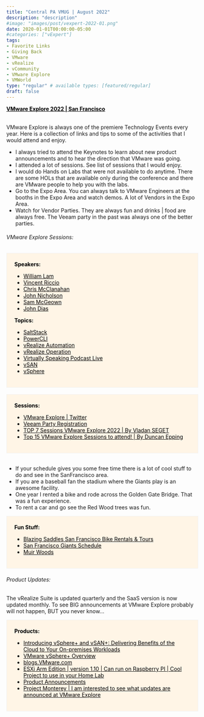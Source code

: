 ```yaml
---
title: "Central PA VMUG | August 2022"
description: "description"
#image: "images/post/vexpert-2022-01.png"
date: 2020-01-01T00:00:00-05:00
#categories: ["vExpert"]
tags:
- Favorite Links
- Giving Back
- VMware
- vRealize
- vCommunity
- VMware Explore
- VMWorld
type: "regular" # available types: [featured/regular]
draft: false
---
```


<div>
  <a href="https://www.vmware.com/explore/us.html" target="_blank" style="color: black;"><b>VMware Explore 2022 | San Francisco</b></a>
</div>
<div>
  <br>
</div>

VMware Explore is always one of the premiere Technology Events every year. Here is a collection of links and tips to some of the activities that I would attend and enjoy.

* I always tried to attend the Keynotes to learn about new product announcements and to hear the direction that VMware was going.
* I attended a lot of sessions. See list of sessions that I would enjoy.
* I would do Hands on Labs that were not available to do anytime. There are some HOLs that are available only during the conference and there are VMware people to help you with the labs.
* Go to the Expo Area. You can always talk to VMware Engineers at the booths in the Expo Area and watch demos. A lot of Vendors in the Expo Area.
* Watch for Vendor Parties. They are always fun and drinks | food are always free. The Veeam party in the past was always one of the better parties.

###### VMware Explore Sessions:

<div style="background-color:#fff5e6; Padding:20px; border: 1.5px solid #f2f2f2; color: black;" >
    <b>Speakers:</b>
        <ul>
            <li><a href="https://event.vmware.com/flow/vmware/explore2022us/content/page/catalog?tab.contentcatalogtabs=1627421929827001vRXW&search=%22William%20Lam%22"      target="_blank" style="color: black;">William Lam</a></li>
            <li><a href="https://event.vmware.com/flow/vmware/explore2022us/content/page/catalog?tab.contentcatalogtabs=1627421929827001vRXW&search=%22Vincent%20Riccio%22"   target="_blank" style="color: black;">Vincent Riccio</a></li>
            <li><a href="https://event.vmware.com/flow/vmware/explore2022us/content/page/catalog?tab.contentcatalogtabs=1627421929827001vRXW&search=%22Chris%20McClanahan%22" target="_blank" style="color: black;">Chris McClanahan</a></li>
            <li><a href="https://event.vmware.com/flow/vmware/explore2022us/content/page/catalog?search=%22John%20Nicholson%22&tab.contentcatalogtabs=162742192982700"        target="_blank" style="color: black;">John Nicholson</a></li>
            <li><a href="https://event.vmware.com/flow/vmware/explore2022us/content/page/catalog?search=%22Sam%20McGeown%22&tab.contentcatalogtabs=1627421929827001vRXW"      target="_blank" style="color: black;">Sam McGeown</a></li>
            <li><a href="https://event.vmware.com/flow/vmware/explore2022us/content/page/catalog?search=%22John%20Dias%22&tab.contentcatalogtabs=1627421929827001vRXW"        target="_blank" style="color: black;">John Dias</a></li>
        </ul>
    <b>Topics:</b>
        <ul>
            <li><a href="https://event.vmware.com/flow/vmware/explore2022us/content/page/catalog?search=&tab.contentcatalogtabs=1627421929827001vRXW&search.product=1648147094265002OYZz" target="_blank" style="color: black;">SaltStack</a></li>
            <li><a href="https://event.vmware.com/flow/vmware/explore2022us/content/page/catalog?search=&tab.contentcatalogtabs=1627421929827001vRXW&search.product=1617723187121041eTVC" target="_blank" style="color: black;">PowerCLI</a></li>
            <li><a href="https://event.vmware.com/flow/vmware/explore2022us/content/page/catalog?search=&tab.contentcatalogtabs=1627421929827001vRXW&search.product=1617723187121059epPG" target="_blank" style="color: black;">vRealize Automation</a></li>
            <li><a href="https://event.vmware.com/flow/vmware/explore2022us/content/page/catalog?search=&tab.contentcatalogtabs=1627421929827001vRXW&search.product=option_1619542088058" target="_blank" style="color: black;">vRealize Operation</a></li>
            <li><a href="https://event.vmware.com/flow/vmware/explore2022us/content/page/catalog?search=virtually%20speaking&tab.contentcatalogtabs=1627421929827001vRXW"                 target="_blank" style="color: black;">Virtually Speaking Podcast Live</a></li>
            <li><a href="https://event.vmware.com/flow/vmware/explore2022us/content/page/catalog?search=&tab.contentcatalogtabs=1627421929827001vRXW&search.product=1617723187121067ewoy" target="_blank" style="color: black;">vSAN</a></li>
            <li><a href="https://event.vmware.com/flow/vmware/explore2022us/content/page/catalog?tab.contentcatalogtabs=1627421929827001vRXW&search.product=1617723187121068etRI"         target="_blank" style="color: black;">vSphere</a></li>
        </ul>

</div>

<div><br></div>

<div style="background-color:#fff5e6; Padding:20px; border: 1.5px solid #f2f2f2; color: black;" >
    <b>Sessions:</b>
        <ul>
            <li><a href="https://twitter.com/VMwareExplore"                             target="_blank" style="color: black;">VMware Explore | Twitter</a></li>
            <li><a href="https://www.eventbrite.com/e/veeams-legendary-party-at-vmware-explore-us-2022-ft-walk-the-moon-tickets-383044023987" target="_blank" style="color: black;">Veeam Party Registration</a></li>
            <li><a href="https://www.vladan.fr/top-7-sessions-vmware-explore-2022/" target="_blank" style="color: black;">TOP 7 Sessions VMware Explore 2022 | By Vladan SEGET</a></li>
            <li><a href="https://www.yellow-bricks.com/2022/07/12/top-15-vmware-explore-sessions-to-attend/" target="_blank" style="color: black;">Top 15 VMware Explore Sessions to attend! | By Duncan Epping</a></li>
        </ul>
</div>

<div><br></div>

* If your schedule gives you some free time there is a lot of cool stuff to do and see in the SanFrancisco area.
* If you are a baseball fan the stadium where the Giants play is an awesome facility.
* One year I rented a bike and rode across the Golden Gate Bridge. That was a fun experience.
* To rent a car and go see the Red Wood trees was fun. 

<div style="background-color:#fff5e6; Padding:20px; border: 1.5px solid #f2f2f2; color: black;" >
    <b>Fun Stuff:</b>
        <ul>
            <li><a href="https://www.blazingsaddles.com/san-francisco" target="_blank" style="color: black;">Blazing Saddles San Francisco Bike Rentals & Tours</a>
            <li><a href="https://www.mlb.com/giants/schedule/2022-08"  target="_blank" style="color: black;">San Francisco Giants Schedule</a>
            <li><a href="https://www.nps.gov/muwo/index.htm"           target="_blank" style="color: black;">Muir Woods</a>
        </ul>
</div>

###### Product Updates:

The vRealize Suite is updated quarterly and the SaaS version is now updated monthly. To see BIG announcements at VMware Explore probably will not happen, BUT you never know...

<div style="background-color:#fff5e6; Padding:20px; border: 1.5px solid #f2f2f2; color: black;" >
    <b>Products:</b>
        <ul>
            <li><a href="https://youtu.be/c9aw_kvwF_A"                       target="_blank" style="color: black;">Introducing vSphere+ and vSAN+: Delivering Benefits of the Cloud to Your On-premises Workloads</a>
            <li><a href="https://pathfinder.vmware.com/v3/path/vsphere_plus" target="_blank" style="color: black;">VMware vSphere+ Overview</a></li>
            <li><a href="https://blogs.vmware.com"                           target="_blank" style="color: black;">blogs.VMware.com</a></li>
            <li><a href="https://flings.vmware.com/esxi-arm-edition"         target="_blank" style="color: black;">ESXi Arm Edition | version 1.10 | Can run on Raspberry PI | Cool Project to use in your Home Lab</a>
            <li><a href="https://blogs.vmware.com/vsphere/product-news"                          target="_blank" style="color: black;">Product Announcements</a>
            <li><a href="https://blogs.vmware.com/vsphere/2021/10/project-monterey-updates.html" target="_blank" style="color: black;">Project Monterey | I am interested to see what updates are announced at VMware Explore</a>
        </ul>
</div>

